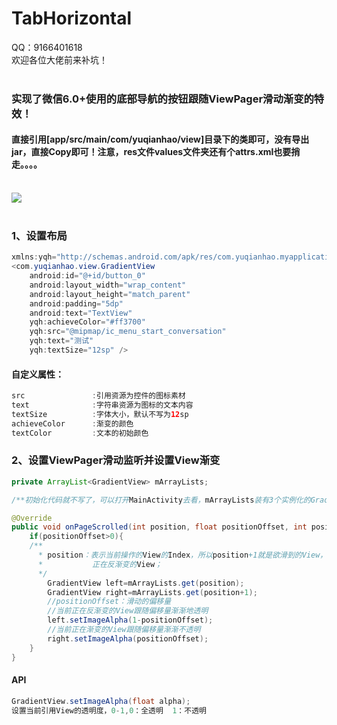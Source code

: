 TabHorizontal
===================================
QQ：9166401618<br>
欢迎各位大佬前来补坑！<br><br>
### 实现了微信6.0+使用的底部导航的按钮跟随ViewPager滑动渐变的特效！<br>
#### 直接引用[app/src/main/com/yuqianhao/view]目录下的类即可，没有导出jar，直接Copy即可！注意，res文件values文件夹还有个attrs.xml也要捎走。。。。<br><br>
![](https://github.com/YuQianhao/GradientView/blob/master/0.gif)<br><br>
### 1、设置布局
```java
xmlns:yqh="http://schemas.android.com/apk/res/com.yuqianhao.myapplication"
<com.yuqianhao.view.GradientView
    android:id="@+id/button_0"
    android:layout_width="wrap_content"
    android:layout_height="match_parent"
    android:padding="5dp"
    android:text="TextView"
    yqh:achieveColor="#ff3700"
    yqh:src="@mipmap/ic_menu_start_conversation"
    yqh:text="测试"
    yqh:textSize="12sp" />
```
#### 自定义属性：
```java
src               :引用资源为控件的图标素材
text              :字符串资源为图标的文本内容
textSize          :字体大小，默认不写为12sp
achieveColor      :渐变的颜色
textColor         :文本的初始颜色
```
### 2、设置ViewPager滑动监听并设置View渐变
```java
private ArrayList<GradientView> mArrayLists;

/**初始化代码就不写了，可以打开MainActivity去看，mArrayLists装有3个实例化的GradientView引用*/

@Override
public void onPageScrolled(int position, float positionOffset, int positionOffsetPixels) {
    if(positionOffset>0){
    /**
      * position：表示当前操作的View的Index，所以position+1就是欲滑到的View，即正在渐变的View，所以position表示当前
      *           正在反渐变的View；
      */
        GradientView left=mArrayLists.get(position);
        GradientView right=mArrayLists.get(position+1);
        //positionOffset：滑动的偏移量
        //当前正在反渐变的View跟随偏移量渐渐地透明
        left.setImageAlpha(1-positionOffset);
        //当前正在渐变的View跟随偏移量渐渐不透明
        right.setImageAlpha(positionOffset);
    }
}
```
#### API
```java
GradientView.setImageAlpha(float alpha);
设置当前引用View的透明度，0-1,0：全透明  1：不透明
```
